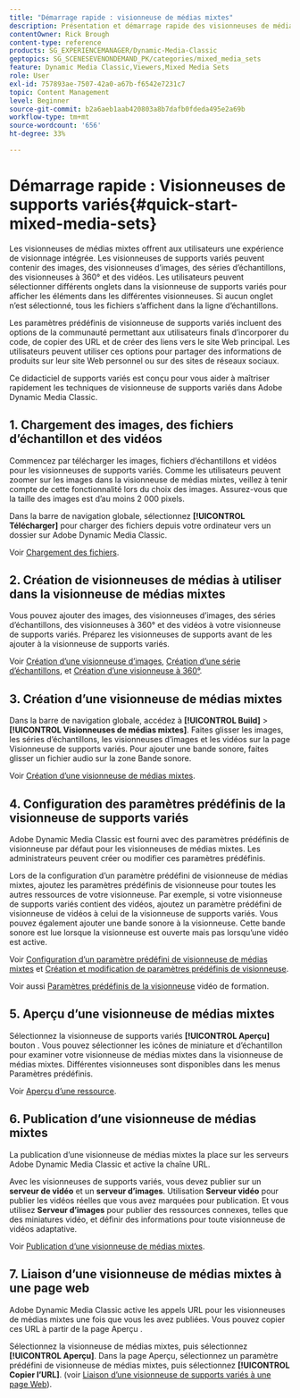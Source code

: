 ```yaml
---
title: "Démarrage rapide : visionneuse de médias mixtes"
description: Présentation et démarrage rapide des visionneuses de médias mixtes pour vous aider à démarrer rapidement dans Adobe Dynamic Media Classic.
contentOwner: Rick Brough
content-type: reference
products: SG_EXPERIENCEMANAGER/Dynamic-Media-Classic
geptopics: SG_SCENESEVENONDEMAND_PK/categories/mixed_media_sets
feature: Dynamic Media Classic,Viewers,Mixed Media Sets
role: User
exl-id: 757893ae-7507-42a0-a67b-f6542e7231c7
topic: Content Management
level: Beginner
source-git-commit: b2a6aeb1aab420803a8b7dafb0fdeda495e2a69b
workflow-type: tm+mt
source-wordcount: '656'
ht-degree: 33%

---
```


# Démarrage rapide : Visionneuses de supports variés{#quick-start-mixed-media-sets}

Les visionneuses de médias mixtes offrent aux utilisateurs une expérience de visionnage intégrée. Les visionneuses de supports variés peuvent contenir des images, des visionneuses d’images, des séries d’échantillons, des visionneuses à 360° et des vidéos. Les utilisateurs peuvent sélectionner différents onglets dans la visionneuse de supports variés pour afficher les éléments dans les différentes visionneuses. Si aucun onglet n’est sélectionné, tous les fichiers s’affichent dans la ligne d’échantillons.

Les paramètres prédéfinis de visionneuse de supports variés incluent des options de la communauté permettant aux utilisateurs finals d’incorporer du code, de copier des URL et de créer des liens vers le site Web principal. Les utilisateurs peuvent utiliser ces options pour partager des informations de produits sur leur site Web personnel ou sur des sites de réseaux sociaux.

Ce didacticiel de supports variés est conçu pour vous aider à maîtriser rapidement les techniques de visionneuse de supports variés dans Adobe Dynamic Media Classic.

## 1. Chargement des images, des fichiers d’échantillon et des vidéos

Commencez par télécharger les images, fichiers d’échantillons et vidéos pour les visionneuses de supports variés. Comme les utilisateurs peuvent zoomer sur les images dans la visionneuse de médias mixtes, veillez à tenir compte de cette fonctionnalité lors du choix des images. Assurez-vous que la taille des images est d’au moins 2 000 pixels.

Dans la barre de navigation globale, sélectionnez **[!UICONTROL Télécharger]** pour charger des fichiers depuis votre ordinateur vers un dossier sur Adobe Dynamic Media Classic.

Voir [Chargement des fichiers](uploading-files.md#uploading-your-files).

## 2. Création de visionneuses de médias à utiliser dans la visionneuse de médias mixtes

Vous pouvez ajouter des images, des visionneuses d’images, des séries d’échantillons, des visionneuses à 360° et des vidéos à votre visionneuse de supports variés. Préparez les visionneuses de supports avant de les ajouter à la visionneuse de supports variés.

Voir [Création d’une visionneuse d’images](creating-image-set.md#creating-an-image-set), [Création d’une série d’échantillons](creating-swatch-set.md#creating-a-swatch-set), et [Création d’une visionneuse à 360°](creating-spin-set.md#creating-a-spin-set).

## 3. Création d’une visionneuse de médias mixtes

Dans la barre de navigation globale, accédez à **[!UICONTROL Build]** > **[!UICONTROL Visionneuses de médias mixtes]**. Faites glisser les images, les séries d’échantillons, les visionneuses d’images et les vidéos sur la page Visionneuse de supports variés. Pour ajouter une bande sonore, faites glisser un fichier audio sur la zone Bande sonore.

Voir [Création d’une visionneuse de médias mixtes](creating-mixed-media-set.md#creating-a-mixed-media-set).

## 4. Configuration des paramètres prédéfinis de la visionneuse de supports variés

Adobe Dynamic Media Classic est fourni avec des paramètres prédéfinis de visionneuse par défaut pour les visionneuses de médias mixtes. Les administrateurs peuvent créer ou modifier ces paramètres prédéfinis.

Lors de la configuration d’un paramètre prédéfini de visionneuse de médias mixtes, ajoutez les paramètres prédéfinis de visionneuse pour toutes les autres ressources de votre visionneuse. Par exemple, si votre visionneuse de supports variés contient des vidéos, ajoutez un paramètre prédéfini de visionneuse de vidéos à celui de la visionneuse de supports variés. Vous pouvez également ajouter une bande sonore à la visionneuse. Cette bande sonore est lue lorsque la visionneuse est ouverte mais pas lorsqu’une vidéo est active.

Voir [Configuration d’un paramètre prédéfini de visionneuse de médias mixtes](setting-mixed-media-set-viewer.md#setting-up-a-mixed-media-set-viewer-preset) et [Création et modification de paramètres prédéfinis de visionneuse](application-setup.md#adding-and-editing-viewer-presets).

Voir aussi [Paramètres prédéfinis de la visionneuse](https://s7d5.scene7.com/s7viewers/html5/VideoViewer.html?videoserverurl=https://s7d5.scene7.com/is/content/&amp;emailurl=https://s7d5.scene7.com/s7/emailFriend&amp;serverUrl=https://s7d5.scene7.com/is/image/&amp;config=Scene7SharedAssets/Universal_HTML5_Video&amp;contenturl=https://s7d5.scene7.com/skins/&amp;asset=S7tutorials/550_viewer-presets_converted%20renamed_Done-AVS) vidéo de formation.

## 5. Aperçu d’une visionneuse de médias mixtes

Sélectionnez la visionneuse de supports variés **[!UICONTROL Aperçu]** bouton . Vous pouvez sélectionner les icônes de miniature et d’échantillon pour examiner votre visionneuse de médias mixtes dans la visionneuse de médias mixtes. Différentes visionneuses sont disponibles dans les menus Paramètres prédéfinis.

Voir [Aperçu d’une ressource](previewing-asset.md#previewing-an-asset).

## 6. Publication d’une visionneuse de médias mixtes

La publication d’une visionneuse de médias mixtes la place sur les serveurs Adobe Dynamic Media Classic et active la chaîne URL.

Avec les visionneuses de supports variés, vous devez publier sur un **serveur de vidéo** et un **serveur d’images**. Utilisation **Serveur vidéo** pour publier les vidéos réelles que vous avez marquées pour publication. Et vous utilisez **Serveur d’images** pour publier des ressources connexes, telles que des miniatures vidéo, et définir des informations pour toute visionneuse de vidéos adaptative.

Voir [Publication d’une visionneuse de médias mixtes](publishing-mixed-media-set.md#publishing-a-mixed-media-set).

## 7. Liaison d’une visionneuse de médias mixtes à une page web

Adobe Dynamic Media Classic active les appels URL pour les visionneuses de médias mixtes une fois que vous les avez publiées. Vous pouvez copier ces URL à partir de la page Aperçu .

Sélectionnez la visionneuse de médias mixtes, puis sélectionnez **[!UICONTROL Aperçu]**. Dans la page Aperçu, sélectionnez un paramètre prédéfini de visionneuse de médias mixtes, puis sélectionnez **[!UICONTROL Copier l’URL]**. (voir [Liaison d’une visionneuse de supports variés à une page Web](linking-mixed-media-set-web.md#linking-a-mixed-media-set-to-a-web-page)).
